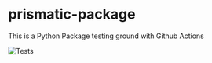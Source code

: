# prismatic-package
This is a Python Package testing ground with Github Actions

![Tests](https://github.com/prismaticd/prismatic-package/workflows/Tests/badge.svg?branch=master)
